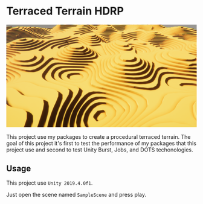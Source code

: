 # Terraced Terrain HDRP

![](./image/Capture.png)

This project use my packages to create a procedural terraced terrain. The goal of this project it's first to test the performance of my packages that this project use and second to test Unity Burst, Jobs, and DOTS techonologies.

## Usage
This project use `Unity 2019.4.0f1`.

Just open the scene named `SampleScene` and press play.
